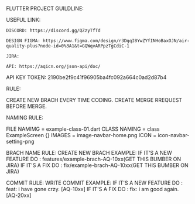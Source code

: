 FLUTTER PROJECT GUILDLINE:

  USEFUL LINK:
  
    DISCORD: https://discord.gg/QZzyTfTd
    
    DESIGN FIGMA: https://www.figma.com/design/r3DgqI8YwZYfINHoBaxOJN/air-quality-plus?node-id=0%3A1&t=GQWqvARPpzTgCdiC-1
    
    JIRA:
    
    API: https://aqicn.org/json-api/doc/

API KEY TOKEN: 2190be2f9c41f96905ba4fc092a664c0ad2d87b4


RULE:

  CREATE NEW BRACH EVERY TIME CODING.
  CREATE MERGE RREQUEST BEFORE MERGE.

NAMING RULE:

  FILE NAMIMG = example-class-01.dart
  CLASS NAMING = class ExampleScreen {}
  IMAGES = image-navbar-home.png
  ICON = icon-navbar-setting-png

  
BRACH NAME RULE:
  CREATE NEW BRACH EXAMPLE:
  IF IT'S A NEW FEATURE DO : features/example-brach-AQ-10xx(GET THIS BUMBER ON JIRA)
  IF IT'S A FIX DO : fix/example-brach-AQ-10xx(GET THIS BUMBER ON JIRA)

COMMIT RULE:
  WRITE COMMIT EXAMPLE:
  IF IT'S A NEW FEATURE DO : feat: i have gone crzy. [AQ-10xx]
  IF IT'S A FIX DO : fix: i am good again. [AQ-20xx]



